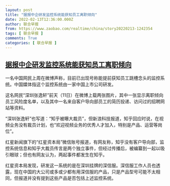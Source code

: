 ```yaml
---
layout: post
title: "据报中企研发监控系统能获知员工离职倾向"
date: 2022-02-13T12:36:00.000Z
author: 联合早报
from: https://www.zaobao.com/realtime/china/story20220213-1242354
tags: [ 联合早报 ]
comments: True
categories: [ 联合早报 ]
---
```

<!--1644755760000-->
[据报中企研发监控系统能获知员工离职倾向](https://www.zaobao.com/realtime/china/story20220213-1242354)
------

<div>
<p>一名中国网民上周在微博声称，目前已出现号称能提前获知员工跳槽念头的监控系统。中国媒体指这个监控系统由一家中国上市公司研发。</p><p>这名网民“深圳张逸轩”前天（11日）在微博上载两张图片，其中一张显示离职倾向员工风险度名单，以及其中一名来自客户导向部员工的简历投递、访问过的招聘网站等资料。</p><p>“深圳张逸轩”也写道：“知乎被曝大裁员”，但新浪科技报道，知乎回应时说，在视频业务没有裁员计划，也“欢迎视频业务的优秀人才加入，特别是产品、运营等岗位”。</p><section id="imu"><div id="dfp-ad-imu1">        </div></section><p>红星新闻旗下的“红星资本局”微信账号报道，有网友称，知乎没有客户导向部，监控系统信息和知乎大裁员传言是两个独立事件，但经过传播后，被编纂到一起以吸引眼球；但也有网友认为，两起事件都发生在知乎。</p><p>红星资本局发现，研发这一系统的是在深圳挂牌的深信服。深信服工作人员也透露，现在中国的大公司或多或少都有用深信服的产品，只是产品型号可能不太相同，但报道并没有提到这些产品是否包括上述监控系统。</p>      <div class="cx_paywall_placeholder" id="sph_cdp_40"></div>
</div>

